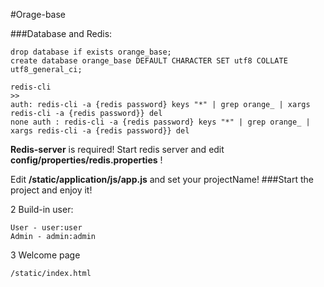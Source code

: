 #Orage-base



###Database and Redis:


```
drop database if exists orange_base;
create database orange_base DEFAULT CHARACTER SET utf8 COLLATE utf8_general_ci;

redis-cli
>>
auth: redis-cli -a {redis password} keys "*" | grep orange_ | xargs redis-cli -a {redis password}} del
none auth : redis-cli -a {redis password} keys "*" | grep orange_ | xargs redis-cli -a {redis password}} del

```
**Redis-server** is required! 
Start redis server and edit **config/properties/redis.properties** !

Edit **/static/application/js/app.js** and set your projectName!
###Start the project and enjoy it!

2 Build-in user:
```
User - user:user
Admin - admin:admin
```

3 Welcome page
```
/static/index.html
```
